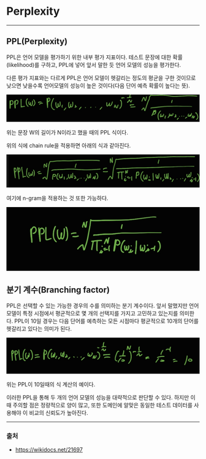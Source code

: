 # Perplexity #
------
## PPL(Perplexity)

PPL은 언어 모델을 평가하기 위한 내부 평가 지표이다. 테스트 문장에 대한 확률(likelihood)를 구하고, PPL에 넣어 앞서 말한 듯 언어 모델의 성능을 평가한다. 

다른 평가 지표와는 다르게 PPL은 언어 모델이 헷갈리는 정도의 평균을 구한 것이므로 낮으면 낮을수록 언어모델의 성능이 높은 것이다(다음 단어 예측 확률이 높다는 뜻).

<img src = "/image\2021_02_25_05.png">

위는 문장 W의 길이가 N이라고 했을 때의 PPL 식이다.

위의 식에 chain rule을 적용하면 아래의 식과 같아진다.

<img src = "/image/2021_02_25_06.png">

여기에 n-gram을 적용하는 것 또한 가능하다.

<img src = "/image\2021_02_25_07.png">

## 분기 계수(Branching factor)

PPL은 선택할 수 있는 가능한 경우의 수를 의미하는 분기 계수이다. 앞서 말했지만 언어 모델이 특정 시점에서 평균적으로 몇 개의 선택지를 가지고 고민하고 있는지를 의미한다. PPL이 10일 경우는 다음 단어를 예측하는 모든 시점마다 평균적으로 10개의 단어를 헷갈리고 있다는 의미가 된다. 

<img src = "/image\2021_02_25_08.png">

위는 PPL이 10일때의 식 계산의 예이다.

이러한 PPL을 통해 두 개의 언어 모델의 성능을 대략적으로 판단할 수 있다. 하지만 이때 주의할 점은 정량적으로 양이 많고, 또한 도메인에 알맞은 동일한 테스트 데이터를 사용해야 이 비교의 신뢰도가 높아진다.

------
### 출처 ###
* <https://wikidocs.net/21697>